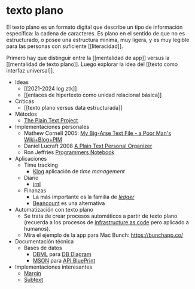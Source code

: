 # texto plano
El texto plano es un formato digital que describe un tipo de información específica: la cadena de caracteres. Es plano en el sentido de que no es estructurado, o posee una estructura mínima, muy ligera, y es muy legible para las personas con suficiente [[literacidad]].

Primero hay que distinguir entre la [[mentalidad de app]] versus la [[mentalidad de texto plano]]. Luego explorar la idea del [[texto como interfaz universal]].

- Ideas
    - [[2021-2024 log ztk]]
    - [[enlaces de hipertexto como unidad relacional básica]]
- Críticas
    - [[texto plano versus data estructurada]]
- Métodos
    - [The Plain Text Project](https://plaintextproject.online/links.html).
- Implementaciones personales
    - Mathew Cornell 2005: [My Big-Arse Text File - a Poor Man's Wiki+Blog+PIM](http://www.matthewcornell.org/blog/2005/8/21/my-big-arse-text-file-a-poor-mans-wikiblogpim.html)
    - Daniel Lucraft 2008 [A Plain Text Personal Organizer](https://danlucraft.com/blog/2008/04/plain-text-organizer/)
    - Ron Jeffries [Programmers Notebook](http://wiki.c2.com/?ProgrammersNotebook=)
- Aplicaciones
    - Time tracking
        - [Klog](https://klog.jotaen.net/) aplicación de *time management*
    - Diario
        - [jrnl](https://jrnl.sh/en/stable/advanced/)
    - Finanzas
        - La más importante es la familia de [*ledger*](https://hledger.org/#plain-text-accounting)
        - [Beancount](https://beancount.github.io/docs/beancount_language_syntax.html) es una alternativa
- Automatización con texto plano
    - Se trata de crear procesos automáticos a partir de texto plano (recuerda a los procesos de [infrastructure as code](https://en.wikipedia.org/wiki/Infrastructure_as_code) pero aplicado a humanos).
    - Mira el ejemplo de la app para Mac Bunch: https://bunchapp.co/
- Documentación técnica
    - Bases de datos
        - [DBML](https://www.dbml.org/home/#dbdocs) para [DB Diagram](https://dbdiagram.io/home)
        - [MSON](https://github.com/apiaryio/mson) para [API BluePrint](https://apiblueprint.org/)
- Implementaciones interesantes
    - [Margin](https://margin.love/#/)
    - [Subtext](https://github.com/subconsciousnetwork/subtext)